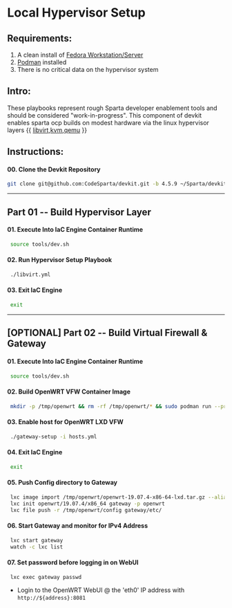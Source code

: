 # Local Hypervisor Setup
## Requirements:
1. A clean install of [Fedora Workstation/Server](https://getfedora.org/en/workstation/)
2. [Podman](https://podman.io/getting-started/installation.html) installed
3. There is no critical data on the hypervisor system
    
## Intro:    
These playbooks represent rough Sparta developer enablement tools and should be
considered "work-in-progress". This component of devkit enables sparta ocp builds
on modest hardware via the linux hypervisor layers {{ [libvirt],[kvm],[qemu] }}

[libvirt]:https://wiki.libvirt.org/page/Main_Page
[kvm]:https://www.redhat.com/en/topics/virtualization/what-is-KVM
[qemu]:https://www.qemu.org/

## Instructions:
#### 00\. Clone the Devkit Repository
```sh
git clone git@github.com:CodeSparta/devkit.git -b 4.5.9 ~/Sparta/devkit && cd ~/Sparta/devkit
```
--------------------------------------------------------------------------------
## Part 01 -- Build Hypervisor Layer
#### 01\. Execute Into IaC Engine Container Runtime
```sh
 source tools/dev.sh
```
#### 02\. Run Hypervisor Setup Playbook
```sh
 ./libvirt.yml
```
#### 03\. Exit IaC Engine
```sh
 exit
```
--------------------------------------------------------------------------------
## [OPTIONAL] Part 02 -- Build Virtual Firewall & Gateway
#### 01\. Execute Into IaC Engine Container Runtime
```sh
 source tools/dev.sh
```
#### 02\. Build OpenWRT VFW Container Image
```sh
 mkdir -p /tmp/openwrt && rm -rf /tmp/openwrt/* && sudo podman run --privileged --rm -it --name openwrt_builder --volume /tmp/openwrt:/root/bin:z containercraft/ccio-openwrt-builder:19.07.4
```
#### 03\. Enable host for OpenWRT LXD VFW
```sh
 ./gateway-setup -i hosts.yml
```
#### 04\. Exit IaC Engine
```sh
 exit
```
#### 05\. Push Config directory to Gateway
```sh
 lxc image import /tmp/openwrt/openwrt-19.07.4-x86-64-lxd.tar.gz --alias openwrt/19.07.4/x86_64
 lxc init openwrt/19.07.4/x86_64 gateway -p openwrt
 lxc file push -r /tmp/openwrt/config gateway/etc/
```
#### 06\. Start Gateway and monitor for IPv4 Address
```sh
 lxc start gateway
 watch -c lxc list
```
#### 07\. Set password before logging in on WebUI
```sh
 lxc exec gateway passwd
```
 - Login to the OpenWRT WebUI @ the 'eth0' IP address with `http://${address}:8081`
